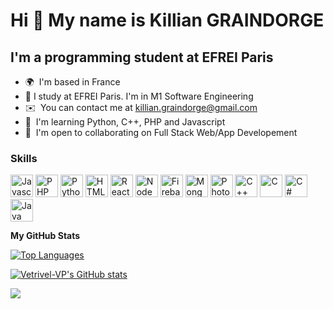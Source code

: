 Hi 👋 My name is Killian GRAINDORGE
==============================

I'm a programming student at EFREI Paris
------------------------

* 🌍  I'm based in France
* 🏫  I study at EFREI Paris. I'm in M1 Software Engineering
* ✉️  You can contact me at [killian.graindorge@gmail.com](mailto:vetrivel.galaxy@gmai.com)
* 🧠  I'm learning Python, C++, PHP and Javascript
* 🤝  I'm open to collaborating on Full Stack Web/App Developement

### Skills

<p align="left">
<a href="#" target="_blank" rel="noreferrer"><img src="https://raw.githubusercontent.com/danielcranney/readme-generator/main/public/icons/skills/javascript-colored.svg" width="36" height="36" alt="Javascript" /></a>
  <a href="#" target="_blank" rel="noreferrer"><img src="[https://raw.githubusercontent.com/danielcranney/readme-generator/main/public/icons/skills/javascript-colored.svg](https://www.google.com/search?q=logo+php+png&tbm=isch&ved=2ahUKEwj6zrHz7f37AhWIxoUKHRRZDdwQ2-cCegQIABAA&oq=logo+php+png&gs_lcp=CgNpbWcQAzIFCAAQgAQyBggAEAgQHjIGCAAQCBAeMgYIABAIEB4yBggAEAgQHjIGCAAQCBAeMgYIABAIEB4yBggAEAgQHjIGCAAQCBAeMgYIABAIEB46BAgAEB5QAFiaAmDiA2gAcAB4AIAB5gGIAbYDkgEDMi0ymAEAoAEBqgELZ3dzLXdpei1pbWfAAQE&sclient=img&ei=4D6cY_reG4iNlwSUsrXgDQ&bih=714&biw=1536&rlz=1C1VDKB_frFR933FR933#imgrc=8tz0YNvHgYVd_M)" width="36" height="36" alt="PHP" /></a>
<a href="#" target="_blank" rel="noreferrer"><img src="https://raw.githubusercontent.com/danielcranney/readme-generator/main/public/icons/skills/python-colored.svg" width="36" height="36" alt="Python" /></a>
<a href="#" target="_blank" rel="noreferrer"><img src="https://raw.githubusercontent.com/danielcranney/readme-generator/main/public/icons/skills/html5-colored.svg" width="36" height="36" alt="HTML5" /></a>
<a href="#" target="_blank" rel="noreferrer"><img src="https://raw.githubusercontent.com/danielcranney/readme-generator/main/public/icons/skills/react-colored.svg" width="36" height="36" alt="React" /></a>
<a href="#" target="_blank" rel="noreferrer"><img src="https://raw.githubusercontent.com/danielcranney/readme-generator/main/public/icons/skills/nodejs-colored.svg" width="36" height="36" alt="NodeJS" /></a>
<a href="#" target="_blank" rel="noreferrer"><img src="https://raw.githubusercontent.com/danielcranney/readme-generator/main/public/icons/skills/firebase-colored.svg" width="36" height="36" alt="Firebase" /></a>
<a href="#" target="_blank" rel="noreferrer"><img src="https://raw.githubusercontent.com/danielcranney/readme-generator/main/public/icons/skills/mongodb-colored.svg" width="36" height="36" alt="MongoDB" /></a>
<a href="#" target="_blank" rel="noreferrer"><img src="https://raw.githubusercontent.com/danielcranney/readme-generator/main/public/icons/skills/photoshop-colored.svg" width="36" height="36" alt="Photoshop" /></a>
<a href="#" target="_blank" rel="noreferrer"><img src="https://upload.wikimedia.org/wikipedia/commons/thumb/1/18/ISO_C%2B%2B_Logo.svg/306px-ISO_C%2B%2B_Logo.svg.png" width="36" height="36" alt="C++" /></a>
<a href="#" target="_blank" rel="noreferrer"><img src="https://upload.wikimedia.org/wikipedia/commons/1/19/C_Logo.png" width="36" height="36" alt="C" /></a>
<a href="#" target="_blank" rel="noreferrer"><img src="https://shwanoff.ru/wp-content/uploads/2018/06/logo-csharp.png" width="36" height="36" alt="C#" /></a>
  <a href="#" target="_blank" rel="noreferrer"><img src="https://cdn-icons-png.flaticon.com/512/226/226777.png" width="36" height="36" alt="Java" /></a>
</p>


<b>My GitHub Stats</b>

<a href="https://github.com/killiangr" align="left"><img src="https://github-readme-stats.vercel.app/api/top-langs/?username=killiangr&langs_count=10&title_color=0891b2&text_color=ffffff&icon_color=0891b2&bg_color=1c1917&hide_border=true&locale=en&custom_title=Top%20%Languages" alt="Top Languages" /></a>

<a href="http://www.github.com/killiangr"><img src="https://github-readme-stats.vercel.app/api?username=killiangr&show_icons=true&hide=&count_private=true&title_color=0891b2&text_color=ffffff&icon_color=0891b2&bg_color=1c1917&hide_border=true&show_icons=true" alt="Vetrivel-VP's GitHub stats" /></a>


<a href="http://www.github.com/killiangr"><img src="https://github-readme-streak-stats.herokuapp.com/?user=killiangr&stroke=ffffff&background=1c1917&ring=0891b2&fire=0891b2&currStreakNum=ffffff&currStreakLabel=0891b2&sideNums=ffffff&sideLabels=ffffff&dates=ffffff&hide_border=true" /></a>
